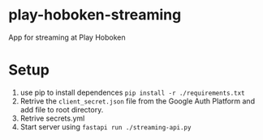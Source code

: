 # play-hoboken-streaming
App for streaming at Play Hoboken

# Setup 

1. use pip to install dependences `pip install -r ./requirements.txt`
2. Retrive the `client_secret.json` file from the Google Auth Platform and add file to root directory.
3. Retrive secrets.yml
4. Start server using `fastapi run ./streaming-api.py`